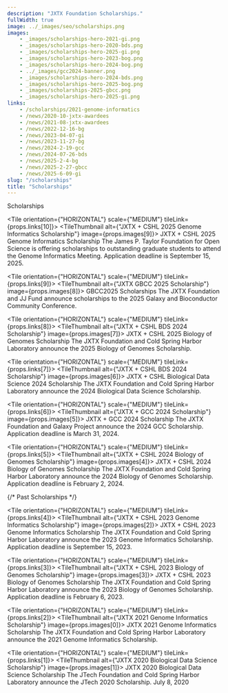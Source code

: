 ```yaml
---
description: "JXTX Foundation Scholarships."
fullWidth: true
image: ../_images/seo/scholarships.png
images:
    - _images/scholarships-hero-2021-gi.png
    - _images/scholarships-hero-2020-bds.png
    - _images/scholarships-hero-2025-gi.png
    - _images/scholarships-hero-2023-bog.png
    - _images/scholarships-hero-2024-bog.png
    - ../_images/gcc2024-banner.png
    - _images/scholarships-hero-2024-bds.png
    - _images/scholarships-hero-2025-bog.png
    - _images/scholarships-2025-gbcc.png
    - _images/scholarships-hero-2025-gi.png
links:
    - /scholarships/2021-genome-informatics
    - /news/2020-10-jxtx-awardees
    - /news/2021-08-jxtx-awardees
    - /news/2022-12-16-bg
    - /news/2023-04-07-gi
    - /news/2023-11-27-bg
    - /news/2024-2-19-gcc
    - /news/2024-07-26-bds
    - /news/2025-2-4-bg
    - /news/2025-2-27-gbcc
    - /news/2025-6-09-gi
slug: "/scholarships"
title: "Scholarships"
---
```


<Headline>
<HeadlineHeading>Scholarships</HeadlineHeading>
</Headline>

<Newsroom>

<Grid columns={1}>

<Tile orientation={"HORIZONTAL"} scale={"MEDIUM"} tileLink={props.links[10]}>
<TileThumbnail alt={"JXTX + CSHL 2025 Genome Informatics Scholarship"} image={props.images[9]}></TileThumbnail>
<TileContent>
<TileHeading>
JXTX + CSHL 2025 Genome Informatics Scholarship
</TileHeading>
<TileBody>
The James P. Taylor Foundation for Open Science is offering scholarships to outstanding graduate students to attend the Genome Informatics Meeting. Application deadline is September 15, 2025.
</TileBody>
</TileContent>
</Tile>

</Grid>

<Grid columns={1}>

<Tile orientation={"HORIZONTAL"} scale={"MEDIUM"} tileLink={props.links[9]}>
<TileThumbnail alt={"JXTX GBCC 2025 Scholarship"} image={props.images[8]}></TileThumbnail>
<TileContent>
<TileHeading>
GBCC2025 Scholarships
</TileHeading>
<TileBody>
The JXTX Foundation and JJ Fund announce scholarships to the 2025 Galaxy and Bioconductor Community Conference.
</TileBody>
</TileContent>
</Tile>

</Grid>
<Grid columns={1}>

<Tile orientation={"HORIZONTAL"} scale={"MEDIUM"} tileLink={props.links[8]}>
<TileThumbnail alt={"JXTX + CSHL BDS 2024 Scholarship"} image={props.images[7]}></TileThumbnail>
<TileContent>
<TileHeading>
JXTX + CSHL 2025 Biology of Genomes Scholarship
</TileHeading>
<TileBody>
The JXTX Foundation and Cold Spring Harbor Laboratory announce the 2025 Biology of Genomes Scholarship.
</TileBody>
</TileContent>
</Tile>

</Grid>

<Grid columns={1}>

<Tile orientation={"HORIZONTAL"} scale={"MEDIUM"} tileLink={props.links[7]}>
<TileThumbnail alt={"JXTX + CSHL BDS 2024 Scholarship"} image={props.images[6]}></TileThumbnail>
<TileContent>
<TileHeading>
JXTX + CSHL Biological Data Science 2024 Scholarship
</TileHeading>
<TileBody>
The JXTX Foundation and Cold Spring Harbor Laboratory announce the 2024 Biological Data Science Scholarship.
</TileBody>
</TileContent>
</Tile>

</Grid>

<Grid columns={1}>

<Tile orientation={"HORIZONTAL"} scale={"MEDIUM"} tileLink={props.links[6]}>
<TileThumbnail alt={"JXTX + GCC 2024 Scholarship"} image={props.images[5]}></TileThumbnail>
<TileContent>
<TileHeading>
JXTX + GCC 2024 Scholarship
</TileHeading>
<TileBody>
The JXTX Foundation and Galaxy Project announce the 2024 GCC Scholarship. Application deadline is March 31, 2024.
</TileBody>
</TileContent>
</Tile>

</Grid>


<Grid columns={1}>

<Tile orientation={"HORIZONTAL"} scale={"MEDIUM"} tileLink={props.links[5]}>
<TileThumbnail alt={"JXTX + CSHL 2024 Biology of Genomes Scholarship"} image={props.images[4]}></TileThumbnail>
<TileContent>
<TileHeading>
JXTX + CSHL 2024 Biology of Genomes Scholarship
</TileHeading>
<TileBody>
The JXTX Foundation and Cold Spring Harbor Laboratory announce the 2024 Biology of Genomes Scholarship. Application deadline is February 2, 2024.
</TileBody>
</TileContent>
</Tile>

</Grid>

{/* Past Scholarships */}


<Grid columns={1}>

<Tile orientation={"HORIZONTAL"} scale={"MEDIUM"} tileLink={props.links[4]}>
<TileThumbnail alt={"JXTX + CSHL 2023 Genome Informatics Scholarship"} image={props.images[2]}></TileThumbnail>
<TileContent>
<TileHeading>
JXTX + CSHL 2023 Genome Informatics Scholarship
</TileHeading>
<TileBody>
The JXTX Foundation and Cold Spring Harbor Laboratory announce the 2023 Genome Informatics Scholarship. Application deadline is September 15, 2023.
</TileBody>
</TileContent>
</Tile>

</Grid>

<Grid columns={1}>

<Tile orientation={"HORIZONTAL"} scale={"MEDIUM"} tileLink={props.links[3]}>
<TileThumbnail alt={"JXTX + CSHL 2023 Biology of Genomes Scholarship"} image={props.images[3]}></TileThumbnail>
<TileContent>
<TileHeading>
JXTX + CSHL 2023 Biology of Genomes Scholarship
</TileHeading>
<TileBody>
The JXTX Foundation and Cold Spring Harbor Laboratory announce the 2023 Biology of Genomes Scholarship. Application deadline is February 6, 2023.
</TileBody>
</TileContent>
</Tile>

</Grid>


<Grid columns={1}>

<Tile orientation={"HORIZONTAL"} scale={"MEDIUM"} tileLink={props.links[2]}>
<TileThumbnail alt={"JXTX 2021 Genome Informatics Scholarship"} image={props.images[0]}></TileThumbnail>
<TileContent>
<TileHeading>
JXTX 2021 Genome Informatics Scholarship
</TileHeading>
<TileBody>
The JXTX Foundation and Cold Spring Harbor Laboratory announce the 2021 Genome Informatics Scholarship.
</TileBody>
</TileContent>
</Tile>

</Grid>

<Grid columns={1}>

<Tile orientation={"HORIZONTAL"} scale={"MEDIUM"} tileLink={props.links[1]}>
<TileThumbnail alt={"JXTX 2020 Biological Data Science Scholarship"} image={props.images[1]}></TileThumbnail>
<TileContent>
<TileHeading>
JXTX 2020 Biological Data Science Scholarship
</TileHeading>
<TileBody>
The JTech Foundation and Cold Spring Harbor Laboratory announce the JTech 2020 Scholarship.
</TileBody>
<TileDate>July 8, 2020</TileDate>
</TileContent>
</Tile>

</Grid>

</Newsroom>
